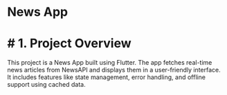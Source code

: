 # News App
# # 1. Project Overview
This project is a News App built using Flutter. The app fetches real-time news articles from NewsAPI and displays them in a user-friendly interface. It includes features like state management, error handling, and offline support using cached data.
